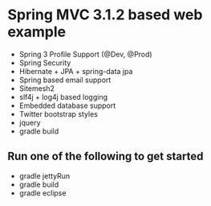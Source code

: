 Spring MVC 3.1.2 based web example
==================================
* Spring 3 Profile Support (@Dev, @Prod)
* Spring Security
* Hibernate + JPA + spring-data jpa
* Spring based email support
* Sitemesh2
* slf4j + log4j based logging
* Embedded database support
* Twitter bootstrap styles
* jquery
* gradle build

Run one of the following to get started
---------------------------------------
* gradle jettyRun
* gradle build
* gradle eclipse

